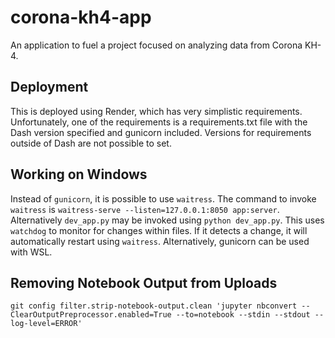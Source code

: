 # corona-kh4-app
An application to fuel a project focused on analyzing data from Corona KH-4.

## Deployment
This is deployed using Render, which has very simplistic requirements. Unfortunately, one of the requirements is a requirements.txt file with the Dash version specified and gunicorn included. Versions for requirements outside of Dash are not possible to set. 

## Working on Windows
Instead of `gunicorn`, it is possible to use `waitress`. The command to invoke `waitress` is `waitress-serve --listen=127.0.0.1:8050 app:server`. Alternatively `dev_app.py` may be invoked using `python dev_app.py`. This uses `watchdog` to monitor for changes within files. If it detects a change, it will automatically restart using `waitress`. Alternatively, gunicorn can be used with WSL.

## Removing Notebook Output from Uploads
```git config filter.strip-notebook-output.clean 'jupyter nbconvert --ClearOutputPreprocessor.enabled=True --to=notebook --stdin --stdout --log-level=ERROR' ```